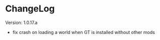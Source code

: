 # ChangeLog

Version: 1.0.17.a

* fix crash on loading a world when GT is installed without other mods